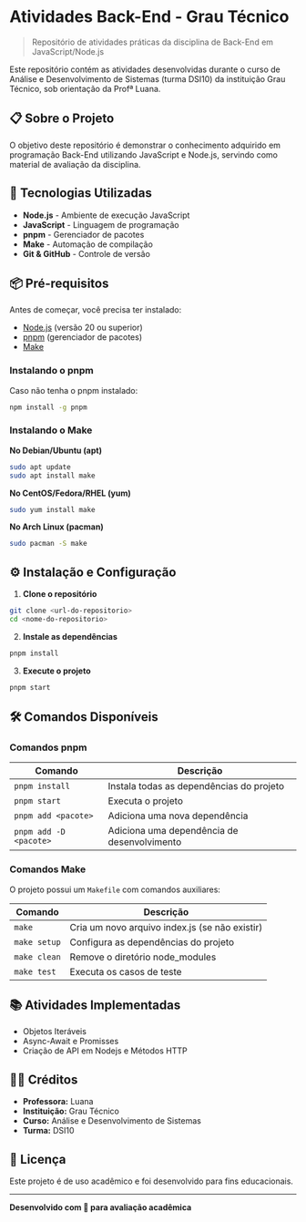# Atividades Back-End - Grau Técnico

> Repositório de atividades práticas da disciplina de Back-End em JavaScript/Node.js

Este repositório contém as atividades desenvolvidas durante o curso de Análise e Desenvolvimento de Sistemas (turma DSI10) da instituição Grau Técnico, sob orientação da Profª Luana.

## 📋 Sobre o Projeto

O objetivo deste repositório é demonstrar o conhecimento adquirido em programação Back-End utilizando JavaScript e Node.js, servindo como material de avaliação da disciplina.

## 🚀 Tecnologias Utilizadas

- **Node.js** - Ambiente de execução JavaScript
- **JavaScript** - Linguagem de programação
- **pnpm** - Gerenciador de pacotes
- **Make** - Automação de compilação
- **Git & GitHub** - Controle de versão

## 📦 Pré-requisitos

Antes de começar, você precisa ter instalado:

- [Node.js](https://nodejs.org/) (versão 20 ou superior)
- [pnpm](https://pnpm.io/) (gerenciador de pacotes)
- [Make](https://www.gnu.org/software/make/)

### Instalando o pnpm

Caso não tenha o pnpm instalado:

```bash
npm install -g pnpm
```

### Instalando o Make

**No Debian/Ubuntu (apt)**

```bash
sudo apt update
sudo apt install make
```

**No CentOS/Fedora/RHEL (yum)**

```bash
sudo yum install make
```

**No Arch Linux (pacman)**

```bash
sudo pacman -S make
```

## ⚙️ Instalação e Configuração

1. **Clone o repositório**

```bash
git clone <url-do-repositorio>
cd <nome-do-repositorio>
```

2. **Instale as dependências**

```bash
pnpm install
```

3. **Execute o projeto**

```bash
pnpm start
```

## 🛠️ Comandos Disponíveis

### Comandos pnpm

| Comando | Descrição |
|---------|-----------|
| `pnpm install` | Instala todas as dependências do projeto |
| `pnpm start` | Executa o projeto |
| `pnpm add <pacote>` | Adiciona uma nova dependência |
| `pnpm add -D <pacote>` | Adiciona uma dependência de desenvolvimento |

### Comandos Make

O projeto possui um `Makefile` com comandos auxiliares:

| Comando | Descrição |
|---------|-----------|
| `make` | Cria um novo arquivo index.js (se não existir) |
| `make setup` | Configura as dependências do projeto |
| `make clean` | Remove o diretório node_modules |
| `make test` | Executa os casos de teste |

## 📚 Atividades Implementadas

- Objetos Iteráveis
- Async-Await e Promisses
- Criação de API em Nodejs e Métodos HTTP

## 👩‍🏫 Créditos

- **Professora:** Luana
- **Instituição:** Grau Técnico
- **Curso:** Análise e Desenvolvimento de Sistemas
- **Turma:** DSI10

## 📄 Licença

Este projeto é de uso acadêmico e foi desenvolvido para fins educacionais.

---

**Desenvolvido com 💙 para avaliação acadêmica**

